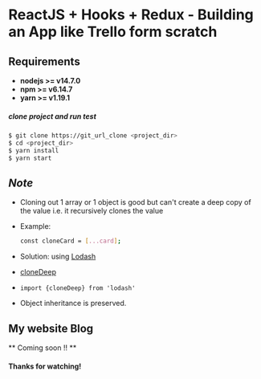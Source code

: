 # ReactJS + Hooks + Redux - Building an App like Trello form scratch

## Requirements

- **nodejs >= v14.7.0**
- **npm >= v6.14.7**
- **yarn >= v1.19.1**

##### clone project and run test

```bash
$ git clone https://git_url_clone <project_dir>
$ cd <project_dir>
$ yarn install
$ yarn start
```

## _Note_

- Cloning out 1 array or 1 object is good but can't create a deep copy of the value i.e. it recursively clones the value

- Example:
  ```bash
  const cloneCard = [...card];
  ```
- Solution: using [Lodash](https://www.npmjs.com/package/lodash)
- [cloneDeep](https://github.com/lodash/lodash/blob/master/cloneDeep.js)
- `import {cloneDeep} from 'lodash'`
- Object inheritance is preserved.

## My website Blog

** Coming soon !! **

#### Thanks for watching!
